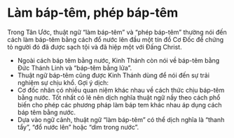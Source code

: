 # Làm báp-têm, phép báp-têm

Trong Tân Ước, thuật ngữ “làm báp-têm” và “phép báp-têm” thường nói đến cách làm báp-têm bằng cách đổ nước lên đầu một tín đồ Cơ Đốc để chứng tỏ người đó đã được sạch tội và đã hiệp một với Đấng Christ.
- Ngoài cách báp têm bằng nước, Kinh Thánh còn nói về báp-têm bằng Đức Thánh Linh và “báp-têm bằng lửa”.
- Thuật ngữ báp-têm cũng được Kinh Thánh dùng để nói đến sự trải nghiệm sự chịu khổ.
Gợi ý dịch:
- Cơ đốc nhân có nhiều quan niệm khác nhau về cách thức chịu báp-têm bằng nước.  Tốt nhất có lẽ nên dịch nghĩa thuật ngữ nầy theo cách phổ biến cho phép các phương pháp làm báp tem khác nhau áp dụng cách báp têm bằng nước.
- Dựa vào ngữ cảnh, thuật ngữ “làm báp-têm” có thể dịch nghĩa là “thanh tẩy”, “đổ nước lên” hoặc “dìm trong nước”.


